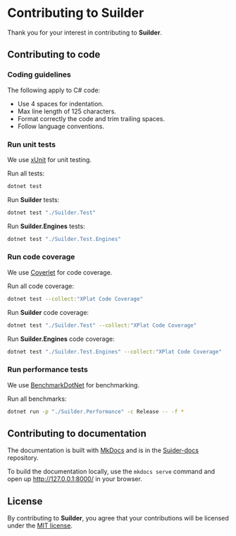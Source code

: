 # Contributing to Suilder
Thank you for your interest in contributing to **Suilder**.

## Contributing to code
### Coding guidelines
The following apply to C# code:
* Use 4 spaces for indentation.
* Max line length of 125 characters.
* Format correctly the code and trim trailing spaces.
* Follow language conventions.

### Run unit tests
We use [xUnit](https://xunit.net/) for unit testing.

Run all tests:
```sh
dotnet test
```

Run **Suilder** tests:
```sh
dotnet test "./Suilder.Test"
```

Run **Suilder.Engines** tests:
```sh
dotnet test "./Suilder.Test.Engines"
```

### Run code coverage
We use [Coverlet](https://github.com/coverlet-coverage/coverlet) for code coverage.

Run all code coverage:
```sh
dotnet test --collect:"XPlat Code Coverage"
```

Run **Suilder** code coverage:
```sh
dotnet test "./Suilder.Test" --collect:"XPlat Code Coverage"
```

Run **Suilder.Engines** code coverage:
```sh
dotnet test "./Suilder.Test.Engines" --collect:"XPlat Code Coverage"
```

### Run performance tests
We use [BenchmarkDotNet](https://benchmarkdotnet.org/) for benchmarking.

Run all benchmarks:
```sh
dotnet run -p "./Suilder.Performance" -c Release -- -f *
```

## Contributing to documentation
The documentation is built with [MkDocs](https://www.mkdocs.org/) and is in the [Suider-docs](https://github.com/Ropticus/Suilder-docs) repository.

To build the documentation locally, use the `mkdocs serve` command and open up http://127.0.0.1:8000/ in your browser.

## License
By contributing to **Suilder**, you agree that your contributions will be licensed under the [MIT license](https://choosealicense.com/licenses/mit/).